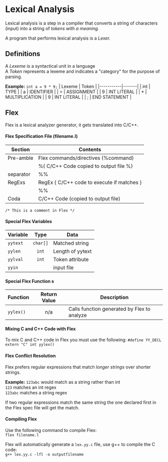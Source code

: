 # Lexical Analysis
Lexical analysis is a step in a compiler that converts a string of characters (input) into a string of *tokens with a meaning.*

A program that performs lexical analysis is a *Lexer.*

## Definitions 
A *Lexeme* is a syntactical unit in a language   
A *Token* represents a lexeme and indicates a "category" for the purpose of parsing. 

**Example:** `int a = 9 * 9;`
| Lexeme    | Token |
|-----------|-------|
| int       | TYPE  |
| a         | IDENTIFIER |
| =	    | ASSIGNMENT |
| 9         | INT LITERAL |
| *         | MULTIPLICATION |
| 9         | INT LITERAL |
| ;         | END STATEMENT |

## Flex 
Flex is a lexical analyzer generator, it gets translated into C/C++.

#### Flex Specification File (filename.l)
| Section | Contents |
|---------|----------|
|Pre-amble| Flex commands/directives (%command)  |
|         | %{ C/C++ Code copied to output file %}  |
|separator|%%|
|RegExs| RegEx { C/C++ code to execute if matches }|
||%%|
|Coda| C/C++ Code (copied to output file)|

`/* This is a comment in Flex */`

#### Special Flex Variables 
| Variable | Type | Data | 
|----------|:----:|------|
| `yytext`   | `char[]` | Matched string |
| `yylen`    | `int` | Length of yytext |
| `yylval`   | `int` | Token attribute |
| `yyin`     |   | input file | 


#### Special Flex Function s
| Function | Return Value | Description | 
|----------|:------------:|-------------|
| `yylex()`  |     n/a      | Calls function generated by Flex to analyze |

#### Mixing C and C++ Code with Flex 
To mix C and C++ code in Flex you must use the following: 
`#define YY_DECL extern "C" int yylex()`

#### Flex Conflict Resolution 
Flex prefers regular expressions that match *longer strings* over shorter strings. 

**Example:** `123abc` would match as a string rather than int    
  `123` matches an int regex   
  `123abc` matches a string regex

If two regular expressions match the same string the one declared first in the Flex spec file will get the match. 

#### Compiling Flex 
Use the following command to compile Flex:    
`flex filename.l`

Flex will automatically generate a `lex.yy.c` file, use g++ to compile the C code:    
`g++ lex.yy.c -lfl -o outputfilename`

